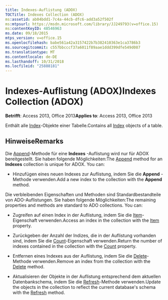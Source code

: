 ```yaml
---
title: Indexes-Auflistung (ADOX)
TOCTitle: Indexes Collection (ADOX)
ms:assetid: ab04bdd1-7c4a-44cb-dfc6-add3a52f502f
ms:mtpsurl: https://msdn.microsoft.com/library/JJ249793(v=office.15)
ms:contentKeyID: 48546963
ms.date: 09/18/2015
mtps_version: v=office.15
ms.openlocfilehash: babe561a42a3157422b7b382410363e1ca3786b3
ms.sourcegitcommit: c557bbcccf37a6011f89aae1ddd399dfe549d087
ms.translationtype: MT
ms.contentlocale: de-DE
ms.lasthandoff: 10/31/2018
ms.locfileid: "25888181"
---
```

# <a name="indexes-collection-adox"></a><span data-ttu-id="339af-102">Indexes-Auflistung (ADOX)</span><span class="sxs-lookup"><span data-stu-id="339af-102">Indexes Collection (ADOX)</span></span>


<span data-ttu-id="339af-103">**Betrifft**: Access 2013, Office 2013</span><span class="sxs-lookup"><span data-stu-id="339af-103">**Applies to**: Access 2013, Office 2013</span></span>

<span data-ttu-id="339af-104">Enthält alle [Index](index-object-adox.md)-Objekte einer Tabelle.</span><span class="sxs-lookup"><span data-stu-id="339af-104">Contains all [Index](index-object-adox.md) objects of a table.</span></span>

## <a name="remarks"></a><span data-ttu-id="339af-105">Hinweise</span><span class="sxs-lookup"><span data-stu-id="339af-105">Remarks</span></span>

<span data-ttu-id="339af-p101">Die [Append](append-method-adox-indexes.md)-Methode für eine **Indexes** -Auflistung wird nur für ADOX bereitgestellt. Sie haben folgende Möglichkeiten:</span><span class="sxs-lookup"><span data-stu-id="339af-p101">The [Append](append-method-adox-indexes.md) method for an **Indexes** collection is unique for ADOX. You can:</span></span>

  - <span data-ttu-id="339af-108">Hinzufügen eines neuen Indexes zur Auflistung, indem Sie die **Append** -Methode verwenden.</span><span class="sxs-lookup"><span data-stu-id="339af-108">Add a new index to the collection with the **Append** method.</span></span>

<span data-ttu-id="339af-p102">Die verbleibenden Eigenschaften und Methoden sind Standardbestandteile von ADO-Auflistungen. Sie haben folgende Möglichkeiten:</span><span class="sxs-lookup"><span data-stu-id="339af-p102">The remaining properties and methods are standard to ADO collections. You can:</span></span>

  - <span data-ttu-id="339af-111">Zugreifen auf einen Index in der Auflistung, indem Sie die [Item](item-property-ado.md)-Eigenschaft verwenden.</span><span class="sxs-lookup"><span data-stu-id="339af-111">Access an index in the collection with the [Item](item-property-ado.md) property.</span></span>

  - <span data-ttu-id="339af-112">Zurückgeben der Anzahl der Indizes, die in der Auflistung vorhanden sind, indem Sie die [Count](count-property-ado.md)-Eigenschaft verwenden.</span><span class="sxs-lookup"><span data-stu-id="339af-112">Return the number of indexes contained in the collection with the [Count](count-property-ado.md) property.</span></span>

  - <span data-ttu-id="339af-113">Entfernen eines Indexes aus der Auflistung, indem Sie die [Delete](delete-method-adox-collections.md)-Methode verwenden.</span><span class="sxs-lookup"><span data-stu-id="339af-113">Remove an index from the collection with the [Delete](delete-method-adox-collections.md) method.</span></span>

  - <span data-ttu-id="339af-114">Aktualisieren der Objekte in der Auflistung entsprechend dem aktuellen Datenbankschema, indem Sie die [Refresh](refresh-method-ado.md)-Methode verwenden.</span><span class="sxs-lookup"><span data-stu-id="339af-114">Update the objects in the collection to reflect the current database's schema with the [Refresh](refresh-method-ado.md) method.</span></span>

